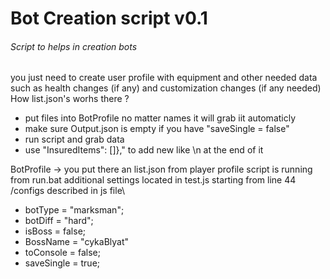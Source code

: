 # Bot Creation script v0.1
###### Script to helps in creation bots

you just need to create user profile with equipment and other needed data such as health changes (if any) and customization changes (if any needed)
How list.json's worhs there ?
* put files into BotProfile no matter names it will grab iit automaticly
* make sure Output.json is empty if you have "saveSingle = false" 
* run script and grab data
* use "InsuredItems": []}," to add new like \n at the end of it

BotProfile -> you put there an list.json from player profile
script is running from run.bat
additional settings located in test.js starting from line 44
/configs described in js file\
* botType 		= "marksman"; 
* botDiff 		= "hard";
* isBoss		  = false;
* BossName		= "cykaBlyat"
* toConsole		= false;
* saveSingle	= true;
